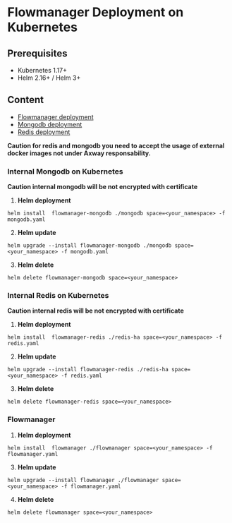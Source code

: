 # Flowmanager Deployment on Kubernetes

## Prerequisites

* Kubernetes 1.17+
* Helm 2.16+ / Helm 3+

## Content

* [Flowmanager deployment](flowmanager/README.md)
* [Mongodb deployment](mongodb/README.md)
* [Redis deployment](redis-ha/README.md)

**Caution for redis and mongodb you need to accept the usage of external docker images not under Axway responsability.**

### Internal Mongodb on Kubernetes

**Caution internal mongodb will be not encrypted with certificate**

1. **Helm deployment**

```shell
helm install  flowmanager-mongodb ./mongodb space=<your_namespace> -f mongodb.yaml
```

2. **Helm update**

```shell
helm upgrade --install flowmanager-mongodb ./mongodb space=<your_namespace> -f mongodb.yaml
```

3. **Helm delete**

```shell
helm delete flowmanager-mongodb space=<your_namespace>
```

### Internal Redis on Kubernetes

**Caution internal redis will be not encrypted with certificate**

1. **Helm deployment**

```shell
helm install  flowmanager-redis ./redis-ha space=<your_namespace> -f redis.yaml
```

2. **Helm update**

```shell
helm upgrade --install flowmanager-redis ./redis-ha space=<your_namespace> -f redis.yaml
```

3. **Helm delete**

```shell
helm delete flowmanager-redis space=<your_namespace>
```

### Flowmanager

1. **Helm deployment**

```shell
helm install  flowmanager ./flowmanager space=<your_namespace> -f flowmanager.yaml
```

3. **Helm update**

```shell
helm upgrade --install flowmanager ./flowmanager space=<your_namespace> -f flowmanager.yaml
```

4. **Helm delete**

```shell
helm delete flowmanager space=<your_namespace>
```
